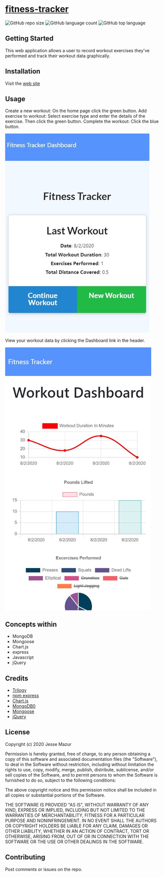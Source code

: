 # [fitness-tracker](https://fathomless-sands-66286.herokuapp.com/)
![GitHub repo size](https://img.shields.io/github/repo-size/JMantis0/fitness-tracker)  ![GitHub language count](https://img.shields.io/github/languages/count/JMantis0/fitness-tracker)  ![GitHub top language](https://img.shields.io/github/languages/top/JMantis0/fitness-tracker)  


## Getting Started

This web application allows a user to record workout exercises they've performed and track their workout data graphically.


## Installation

Visit the [web site](https://fathomless-sands-66286.herokuapp.com/)

## Usage

Create a new workout:  On the home page click the green button.
Add exercise to workout:  Select exercise type and enter the details of the exercise.  Then click the green button.
Complete the workout:  Click the blue button.

![home](./public/images/home.JPG)

View your workout data by clicking the Dashboard link in the header.

![dash](./public/images/dash.JPG)

## Concepts within

- MongoDB
- Mongoose
- Chart.js
- express
- Javascript
- jQuery

## Credits


- [Trilogy](https://www.trilogyed.com/)
- [npm express](https://www.npmjs.com/package/express)
- [Chart.js](https://www.chartjs.org/)
- [MongoDB0](https://www.mongodb.com/)
- [Mongoose](https://mongoosejs.com/)
- [jQuery](https://jquery.com/)

## License


Copyright (c) 2020 Jesse Mazur

Permission is hereby granted, free of charge, to any person obtaining a copy
of this software and associated documentation files (the "Software"), to deal
in the Software without restriction, including without limitation the rights
to use, copy, modify, merge, publish, distribute, sublicense, and/or sell
copies of the Software, and to permit persons to whom the Software is
furnished to do so, subject to the following conditions:

The above copyright notice and this permission notice shall be included in all
copies or substantial portions of the Software.

THE SOFTWARE IS PROVIDED "AS IS", WITHOUT WARRANTY OF ANY KIND, EXPRESS OR
IMPLIED, INCLUDING BUT NOT LIMITED TO THE WARRANTIES OF MERCHANTABILITY,
FITNESS FOR A PARTICULAR PURPOSE AND NONINFRINGEMENT. IN NO EVENT SHALL THE
AUTHORS OR COPYRIGHT HOLDERS BE LIABLE FOR ANY CLAIM, DAMAGES OR OTHER
LIABILITY, WHETHER IN AN ACTION OF CONTRACT, TORT OR OTHERWISE, ARISING FROM,
OUT OF OR IN CONNECTION WITH THE SOFTWARE OR THE USE OR OTHER DEALINGS IN THE
SOFTWARE.

## Contributing

Post comments or issues on the repo.


